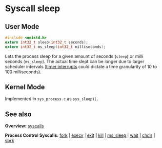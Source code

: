 # Syscall sleep

## User Mode

```C
#include <unistd.h>
extern int32_t sleep(int32_t seconds);
extern int32_t ms_sleep(int32_t milliseconds);
```

Lets the process sleep for a given amount of seconds (`sleep`) or milli seconds (`ms_sleep`). The actual time slept can be longer due to larger scheduler intervals ([timer interrupts](../interrupts/timer_interrupt.md) could dictate a time granularity of 10 to 100 milliseconds).

## Kernel Mode

Implemented in `sys_process.c` as `sys_sleep()`. 

## See also

**Overview:** [syscalls](syscalls.md)

**Process Control Syscalls:** [fork](fork.md) | [execv](execv.md) | [exit](exit.md) | [kill](kill.md) | [ms_sleep](ms_sleep.md) | [wait](wait.md) | [chdir](chdir.md) | [sbrk](sbrk.md)
